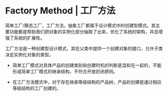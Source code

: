 # Factory Method | 工厂方法

简单工厂/静态工厂，工厂方法，抽象工厂都属于设计模式中的创建型模式。其主要功能都是帮助我们把对象的实例化部分抽取了出来，优化了系统的架构，并且增强了系统的扩展性。

工厂方法是一种创建型设计模式，其在父类中提供一个创建对象的接口，允许子类决定实例化对象的类型。

- 简单工厂模式对具体产品的创建类别和创建时机的判断是混和在一起的，不能形成简单工厂模式的继承结构，不符合开放封闭原则。

- 在工厂方法模式中，对于存在继承等级结构的产品树，产品的创建是通过相应等级结构的工厂创建的。
